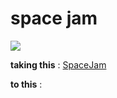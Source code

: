 # space jam
![](https://media.giphy.com/media/xUySTZIWVeMNMDe9HO/giphy.gif)

  **taking this** :
  [SpaceJam](https://www.codingame.com/playgrounds/5422/js-interview-prep-recursion)

  **to this** :
  
